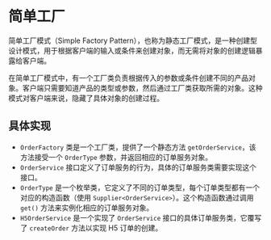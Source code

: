 # 简单工厂

简单工厂模式（Simple Factory Pattern），也称为静态工厂模式，是一种创建型设计模式，用于根据客户端的输入或条件来创建对象，而无需将对象的创建逻辑暴露给客户端。

在简单工厂模式中，有一个工厂类负责根据传入的参数或条件创建不同的产品对象。客户端只需要知道产品的类型或参数，然后通过工厂类获取所需的对象。这种模式对客户端来说，隐藏了具体对象的创建过程。

## 具体实现

- `OrderFactory` 类是一个工厂类，提供了一个静态方法 `getOrderService`，该方法接受一个 `OrderType` 参数，并返回相应的订单服务对象。
- `OrderService` 接口定义了订单服务的行为，具体的订单服务类需要实现这个接口。
- `OrderType` 是一个枚举类，它定义了不同的订单类型，每个订单类型都有一个对应的构造函数（使用 `Supplier<OrderService>`）。这个构造函数通过调用 `get()` 方法来实例化相应的订单服务对象。
- `H5OrderService` 是一个实现了 `OrderService` 接口的具体订单服务类，它覆写了 `createOrder` 方法以实现 H5 订单的创建。
